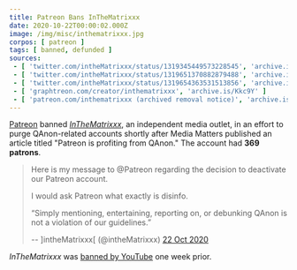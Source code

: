 ```yaml
---
title: Patreon Bans InTheMatrixxx
date: 2020-10-22T00:00:02.000Z
image: /img/misc/inthematrixxx.jpg
corpos: [ patreon ]
tags: [ banned, defunded ]
sources:
 - [ 'twitter.com/intheMatrixxx/status/1319345449573228545', 'archive.is/fmRmC' ]
 - [ 'twitter.com/intheMatrixxx/status/1319651370882879488', 'archive.is/fILPj' ]
 - [ 'twitter.com/intheMatrixxx/status/1319654363531513856', 'archive.is/eF6OC' ]
 - [ 'graphtreon.com/creator/inthematrixxx', 'archive.is/Kkc9Y' ]
 - [ 'patreon.com/inthematrixxx (archived removal notice)', 'archive.is/clAE4' ]
---
```


[Patreon](/patreon/) banned [_InTheMatrixxx_](https://inthematrixxx.com/), an
independent media outlet, in an effort to purge QAnon-related accounts shortly
after Media Matters published an article titled "Patreon is profiting from
QAnon." The account had **369 patrons**.

> Here is my message to @Patreon regarding the decision to deactivate our
> Patreon account.
>
> I would ask Patreon what exactly is disinfo. 
>
> “Simply mentioning, entertaining, reporting on, or debunking QAnon is not a
> violation of our guidelines.”
>
> -- \]intheMatrixxx\[ (@intheMatrixxx) [22 Oct 2020](https://archive.is/eF6OC)

_InTheMatrixxx_ was [banned by YouTube](/e/youtube-bans-inthematrixxx/)
one week prior.

